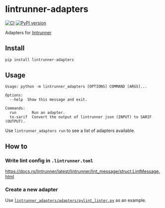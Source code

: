 # lintrunner-adapters

[![CI](https://github.com/justinchuby/lintrunner-adapters/actions/workflows/ci.yml/badge.svg)](https://github.com/justinchuby/lintrunner-adapters/actions/workflows/ci.yml)
[![PyPI version](https://badge.fury.io/py/lintrunner-adapters.svg)](https://badge.fury.io/py/lintrunner-adapters)

Adapters for [lintrunner](https://github.com/suo/lintrunner)

## Install

```sh
pip install lintrunner-adapters
```

## Usage

```text
Usage: python -m lintrunner_adapters [OPTIONS] COMMAND [ARGS]...

Options:
  --help  Show this message and exit.

Commands:
  run       Run an adapter.
  to-sarif  Convert the output of lintrunner json (INPUT) to SARIF (OUTPUT).
```

Use `lintrunner_adapters run` to see a list of adapters available.

## How to

### Write lint config in `.lintrunner.toml`

https://docs.rs/lintrunner/latest/lintrunner/lint_message/struct.LintMessage.html

### Create a new adapter

Use [`lintrunner_adapters/adapters/pylint_linter.py`](https://github.com/justinchuby/lintrunner-adapters/blob/main/lintrunner_adapters/adapters/pylint_linter.py) as an example.
